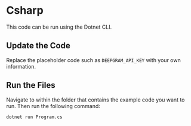 # Csharp

This code can be run using the Dotnet CLI.

## Update the Code

Replace the placeholder code such as `DEEPGRAM_API_KEY` with your own information.

## Run the Files

Navigate to within the folder that contains the example code you want to run. Then run the following command:

```bash
dotnet run Program.cs
```
